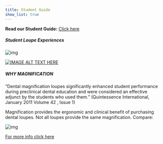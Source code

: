 ```yaml
---
title: Student Guide
show_list: true
---
```


**Read our Student Guide:**
[Click here](https://www.designsforvision.com/Student/Student.pdf)

##### Student Loupe Experiences

![img](https://www.designsforvision.com/MV/Instagram-Sm.gif)

[![IMAGE ALT TEXT HERE](https://img.youtube.com/vi/3pZJ1f9j5V0/0.jpg)](https://www.youtube.com/watch?v=3pZJ1f9j5V0)

##### WHY MAGNIFICATION

“Dental magnification loupes significantly enhanced student performance during preclinical dental education and were considered an effective adjunct by the students who used them.” (Quintessence International, January 2011 Volume 42 , Issue 1)

Magnification provides the ergonomic and clinical benefit of purchasing dental loupes. Not all loupes provide the same magnification. Compare:

![img](https://www.designsforvision.com/DentImg/D-MagCom.png)

[For more info click here](https://www.designsforvision.com/DentHtml/D-Student.htm)
